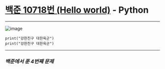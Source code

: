 # [백준 10718번 (Hello world)](https://www.acmicpc.net/problem/10718) - Python

---

![image](https://user-images.githubusercontent.com/104616990/169840560-380bec38-0f8a-46ef-96bb-671223eccd80.png)

    print("강한친구 대한육군")
    print("강한친구 대한육군")

---

### *백준에서 푼 4번째 문제*
